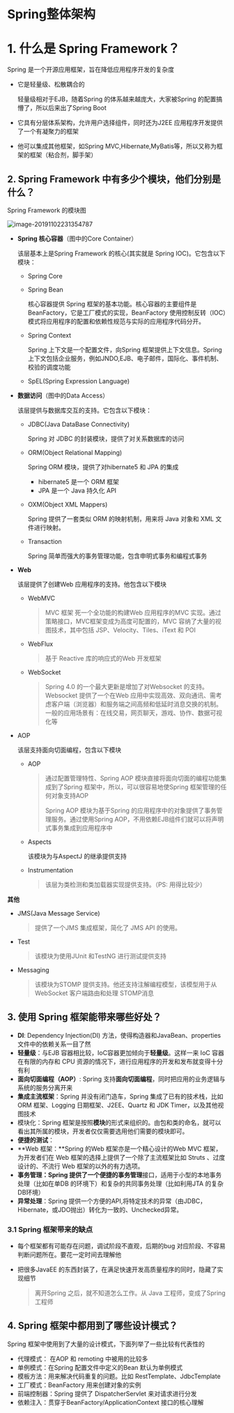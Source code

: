 # Spring整体架构

# 1. 什么是 Spring Framework？

Spring 是一个开源应用框架，旨在降低应用程序开发的复杂度

- 它是轻量级、松散耦合的

  轻量级相对于EJB，随着Spring 的体系越来越庞大，大家被Spring 的配置搞懵了，所以后来出了Spring Boot

- 它具有分层体系架构，允许用户选择组件，同时还为J2EE 应用程序开发提供了一个有凝聚力的框架

- 他可以集成其他框架，如Spring MVC,Hibernate,MyBatis等，所以又称为框架的框架（粘合剂，脚手架）

## 2. Spring Framework 中有多少个模块，他们分别是什么？

Spring Framework 的模块图

![image-20191102231354787](https://zszblog.oss-cn-beijing.aliyuncs.com/zszblog/blogimage-master/img/image-20191102231354787.png)

- **Spring 核心容器**（图中的Core Container）

  该层基本上是Spring Framework 的核心(其实就是 Spring IOC)。它包含以下模块：

  - Spring Core

  - Spring Bean

    核心容器提供 Spring 框架的基本功能。核心容器的主要组件是BeanFactory，它是工厂模式的实现，BeanFactory 使用控制反转（IOC）模式将应用程序的配置和依赖性规范与实际的应用程序代码分开。

  - Spring Context

    Spring 上下文是一个配置文件，向Spring 框架提供上下文信息。Spring 上下文包括企业服务，例如JNDO,EJB、电子邮件，国际化、事件机制、校验的调度功能

  - SpEL(Spring Expression Language)

- **数据访问**（图中的Data Access）

  该层提供与数据库交互的支持。它包含以下模块：

  - JDBC(Java DataBase Connectivity)

    Spring 对 JDBC 的封装模块，提供了对关系数据库的访问

  - ORM(Object Relational Mapping)

    Spring ORM 模块，提供了对hibernate5 和 JPA 的集成

    - hibernate5 是一个 ORM 框架
    - JPA 是一个 Java 持久化 API

  - OXM(Object XML Mappers)

    Spring 提供了一套类似 ORM 的映射机制，用来将 Java 对象和 XML 文件进行映射。

  - Transaction

    Spring 简单而强大的事务管理功能，包含申明式事务和编程式事务

- **Web**

  该层提供了创建Web 应用程序的支持。他包含以下模块

  - WebMVC 

    >MVC 框架 死一个全功能的构建Web 应用程序的MVC 实现。通过策略接口，MVC框架变成为高度可配置的，MVC 容纳了大量的视图技术，其中包括 JSP、Velocity、Tiles、iText 和 POI

  - WebFlux

    >基于 Reactive 库的响应式的Web 开发框架
  
  - WebSocket
  
    >Spring 4.0 的一个最大更新是增加了对Websocket 的支持。Websocket 提供了一个在Web 应用中实现高效、双向通讯、需考虑客户端（浏览器）和服务端之间高频和低延时消息交换的机制。一般的应用场景有：在线交易，网页聊天，游戏、协作、数据可视化等
  
- AOP

  该层支持面向切面编程，包含以下模块

  - AOP

    >通过配置管理特性、Spring AOP 模块直接将面向切面的编程功能集成到了Spring 框架中，所以，可以很容易地使Spring 框架管理的任何对象支持AOP
    >
    >Spring AOP 模块为基于Spring 的应用程序中的对象提供了事务管理服务。通过使用Spring AOP，不用依赖EJB组件们就可以将声明式事务集成到应用程序中

  - Aspects

    该模块为与AspectJ 的继承提供支持

  - Instrumentation

    >该层为类检测和类加载器实现提供支持。（PS: 用得比较少）

**其他**

- JMS(Java Message Service)

  >提供了一个JMS 集成框架，简化了 JMS API 的使用。

- Test

  >该模块为使用JUnit 和TestNG 进行测试提供支持

- Messaging

  >该模块为STOMP 提供支持。他还支持注解编程模型，该模型用于从WebSocket 客户端路由和处理 STOMP消息

## 3. 使用 Spring 框架能带来哪些好处？

- **DI**: Dependency Injection(DI) 方法，使得构造器和JavaBean、properties 文件中的依赖关系一目了然
- **轻量级**：与EJB 容器相比较，IoC容器更加倾向于**轻量级**。这样一来 IoC 容器在有限的内存和 CPU 资源的情况下，进行应用程序的开发和发布就变得十分有利
- **面向切面编程（AOP）**: Spring 支持**面向切面编程**，同时把应用的业务逻辑与系统的服务分离开来
- **集成主流框架**：Spring 并没有闭门造车，Spring 集成了已有的技术栈，比如ORM 框架、Logging 日期框架、J2EE、Quartz 和 JDK Timer，以及其他视图技术
- 模块化：Spring 框架是按照**模块**的形式来组织的。由包和类的命名，就可以看出其所属的模块，开发者仅仅需要选用他们需要的模块即可。
- **便捷的测试**：
- **Web 框架：**Spring 的Web 框架亦是一个精心设计的Web MVC 框架，为开发者们在 Web 框架的选择上提供了一个除了主流框架比如 Struts 、过度设计的、不流行 Web 框架的以外的有力选项。
- **事务管理：**Spring 提供了一个便捷的**事务管理**接口，适用于小型的本地事务处理（比如在单DB 的环境下）和复杂的共同事务处理（比如利用JTA 的复杂DB环境）
- **异常处理**：Spring 提供一个方便的API,将特定技术的异常（由JDBC，Hibernate，或JDO抛出）转化为一致的、Unchecked异常。

### 3.1 Spring 框架带来的缺点

- 每个框架都有可能存在问题，调试阶段不直观，后期的bug 对应阶段、不容易判断问题所在。要花一定时间去理解他

- 把很多JavaEE 的东西封装了，在满足快速开发高质量程序的同时，隐藏了实现细节

  > 离开Spring 之后，就不知道怎么工作。从 Java 工程师，变成了Spring 工程师

## 4. Spring 框架中都用到了哪些设计模式？

Spring 框架中使用到了大量的设计模式，下面列举了一些比较有代表性的

- 代理模式： 在AOP 和 remoting 中被用的比较多
- 单例模式：在Spring 配置文件中定义的Bean 默认为单例模式
- 模板方法：用来解决代码重复的问题。比如 RestTemplate、JdbcTemplate
- 工厂模式：BeanFactory 用来创建对象的实例
- 前端控制器：Spring 提供了 DispatcherServlet 来对请求进行分发
- 依赖注入：贯穿于BeanFactory/ApplicationContext 接口的核心理解
